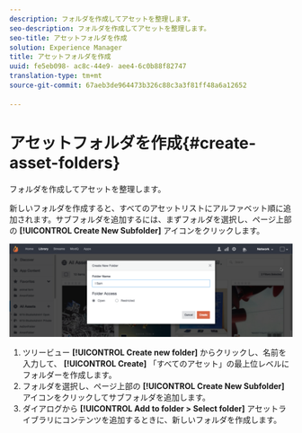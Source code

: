 ```yaml
---
description: フォルダを作成してアセットを整理します。
seo-description: フォルダを作成してアセットを整理します。
seo-title: アセットフォルダを作成
solution: Experience Manager
title: アセットフォルダを作成
uuid: fe5eb098- ac8c-44e9- aee4-6c0b88f82747
translation-type: tm+mt
source-git-commit: 67aeb3de964473b326c88c3a3f81ff48a6a12652

---
```



# アセットフォルダを作成{#create-asset-folders}

フォルダを作成してアセットを整理します。

新しいフォルダを作成すると、すべてのアセットリストにアルファベット順に追加されます。サブフォルダを追加するには、まずフォルダを選択し、ページ上部の **[!UICONTROL Create New Subfolder]** アイコンをクリックします。

![](assets/LibraryNewFolder-1024x338.png)

1. ツリービュー **[!UICONTROL Create new folder]** からクリックし、名前を入力して、 **[!UICONTROL Create]** 「すべてのアセット」の最上位レベルにフォルダーを作成します。
1. フォルダを選択し、ページ上部の **[!UICONTROL Create New Subfolder]** アイコンをクリックしてサブフォルダを追加します。
1. ダイアログから **[!UICONTROL Add to folder > Select folder]** アセットライブラリにコンテンツを追加するときに、新しいフォルダを作成します。
